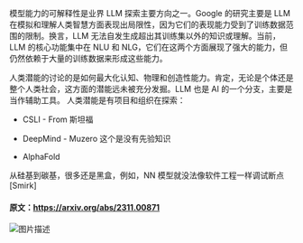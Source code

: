 
模型能力的可解释性是业界 LLM 探索主要方向之一。Google 的研究主要是 LLM 在模拟和理解人类智慧方面表现出局限性，因为它们的表现能力受到了训练数据范围的限制。换言，LLM 无法自发生成超出其训练集以外的知识或理解。当前，LLM 的核心功能集中在 NLU 和 NLG，它们在这两个方面展现了强大的能力，但仍然依赖于大量的训练数据来形成这些能力。

人类潜能的讨论的是如何最大化认知、物理和创造性能力。肯定，无论是个体还是整个人类社会，这方面的潜能远未被充分发掘。LLM 也是 AI 的一个分支，主要是当作辅助工具。
人类潜能是有项目和组织在探索：

- CSLI - From 斯坦福

- DeepMind - Muzero 这个是没有先验知识

- AlphaFold

从硅基到碳基，很多还是黑盒，例如，NN 模型就没法像软件工程一样调试断点 [Smirk]

#### 原文：https://arxiv.org/abs/2311.00871

![图片描述](./images/20231106-140833.png)
